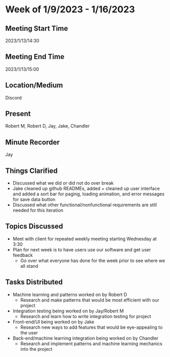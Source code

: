 # Week of 1/9/2023 - 1/16/2023

## Meeting Start Time

2023/1/13/14:30

## Meeting End Time

2023/1/13/15:00

## Location/Medium

Discord

## Present

Robert M, Robert D, Jay, Jake, Chandler

## Minute Recorder

Jay

## Things Clarified

* Discussed what we did or did not do over break
* Jake cleaned up github READMEs, added + cleaned up user interface and added a sort bar for paging, loading animation, and error messages for save data button
* Discussed what other functional/nonfunctional requirements are still needed for this iteration

## Topics Discussed

* Meet with client for repeated weekly meeting starting Wednesday at 3:30
* Plan for next week is to have users use our software and get user feedback
    * Go over what everyone has done for the week prior to see where we all stand

## Tasks Distributed

* Machine learning and patterns worked on by Robert D
    * Research and make patterns that would be most efficient with our project
* Integration testing being worked on by Jay/Robert M
    * Research and learn how to write integration testing for project
* Front-end/UI being worked on by Jake
    * Research new ways to add features that would be eye-appealing to the user
* Back-end/machine learning integration being worked on by Chandler
    * Research and implement patterns and machine learning mechanics into the project
